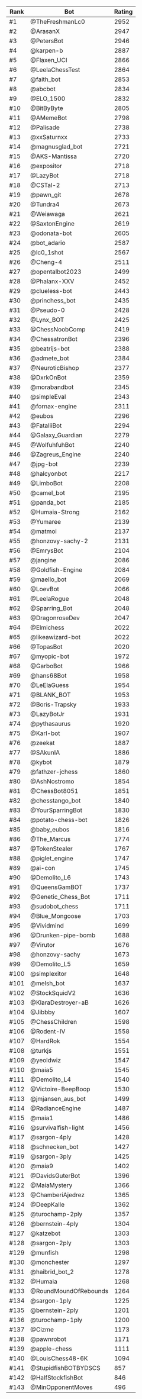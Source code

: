 Rank|Bot|Rating
---|---|---
#1|@TheFreshmanLc0|2952
#2|@ArasanX|2947
#3|@PetersBot|2946
#4|@karpen-b|2887
#5|@Flaxen_UCI|2866
#6|@LeelaChessTest|2864
#7|@faith_bot|2853
#8|@abcbot|2834
#9|@ELO_1500|2832
#10|@BitByByte|2805
#11|@AMemeBot|2798
#12|@Palisade|2738
#13|@xxSaturnxx|2733
#14|@magnusglad_bot|2721
#15|@AKS-Mantissa|2720
#16|@expositor|2718
#17|@LazyBot|2718
#18|@CSTal-2|2713
#19|@pawn_git|2678
#20|@Tundra4|2673
#21|@Weiawaga|2621
#22|@SaxtonEngine|2619
#23|@odonata-bot|2605
#24|@bot_adario|2587
#25|@lc0_1shot|2567
#26|@Cheng-4|2511
#27|@opentalbot2023|2499
#28|@Phalanx-XXV|2452
#29|@clueless-bot|2443
#30|@princhess_bot|2435
#31|@Pseudo-0|2428
#32|@Lynx_BOT|2425
#33|@ChessNoobComp|2419
#34|@ChessatronBot|2396
#35|@beatrijs-bot|2388
#36|@admete_bot|2384
#37|@NeuroticBishop|2377
#38|@DxrkOnBot|2359
#39|@morabandbot|2345
#40|@simpleEval|2343
#41|@fornax-engine|2311
#42|@eubos|2296
#43|@FataliiBot|2294
#44|@Galaxy_Guardian|2279
#45|@WolfuhfuhBot|2240
#46|@Zagreus_Engine|2240
#47|@jpg-bot|2239
#48|@halcyonbot|2217
#49|@LimboBot|2208
#50|@camel_bot|2195
#51|@panda_bot|2185
#52|@Humaia-Strong|2162
#53|@Yumaree|2139
#54|@matmoi|2137
#55|@honzovy-sachy-2|2131
#56|@EmrysBot|2104
#57|@jangine|2086
#58|@Goldfish-Engine|2084
#59|@maello_bot|2069
#60|@LoevBot|2066
#61|@LeelaRogue|2048
#62|@Sparring_Bot|2048
#63|@DragonroseDev|2047
#64|@Elmichess|2022
#65|@likeawizard-bot|2022
#66|@TopasBot|2020
#67|@myopic-bot|1972
#68|@GarboBot|1966
#69|@hans68Bot|1958
#70|@LeElaGuess|1954
#71|@BLANK_BOT|1953
#72|@Boris-Trapsky|1933
#73|@LazyBotJr|1931
#74|@pythasaurus|1920
#75|@Karl-bot|1907
#76|@zeekat|1887
#77|@SAkunIA|1886
#78|@kybot|1879
#79|@fathzer-jchess|1860
#80|@AshNostromo|1854
#81|@ChessBot8051|1851
#82|@chesstango_bot|1840
#83|@YourSparringBot|1830
#84|@potato-chess-bot|1826
#85|@baby_eubos|1816
#86|@The_Marcus|1774
#87|@TokenStealer|1767
#88|@piglet_engine|1747
#89|@ai-con|1745
#90|@Demolito_L6|1743
#91|@QueensGamBOT|1737
#92|@Genetic_Chess_Bot|1711
#93|@sudobot_chess|1711
#94|@Blue_Mongoose|1703
#95|@Vividmind|1699
#96|@Drunken-pipe-bomb|1688
#97|@Virutor|1676
#98|@honzovy-sachy|1673
#99|@Demolito_L5|1659
#100|@simplexitor|1648
#101|@melsh_bot|1637
#102|@StockSquidV2|1636
#103|@KlaraDestroyer-aB|1626
#104|@Jibbby|1607
#105|@ChessChildren|1598
#106|@Rodent-IV|1558
#107|@HardRok|1554
#108|@turkjs|1551
#109|@yeoldwiz|1547
#110|@maia5|1545
#111|@Demolito_L4|1540
#112|@Victoire-BeepBoop|1530
#113|@jmjansen_aus_bot|1499
#114|@RadianceEngine|1487
#115|@maia1|1486
#116|@survivalfish-light|1456
#117|@sargon-4ply|1428
#118|@schnecken_bot|1427
#119|@sargon-3ply|1425
#120|@maia9|1402
#121|@DavidsGuterBot|1396
#122|@MaiaMystery|1366
#123|@ChamberiAjedrez|1365
#124|@DeepKalle|1362
#125|@turochamp-2ply|1357
#126|@bernstein-4ply|1304
#127|@katzebot|1303
#128|@sargon-2ply|1303
#129|@munfish|1298
#130|@monchester|1297
#131|@haibrid_bot_2|1278
#132|@Humaia|1268
#133|@RoundMoundOfRebounds|1264
#134|@sargon-1ply|1225
#135|@bernstein-2ply|1201
#136|@turochamp-1ply|1200
#137|@Cizme|1173
#138|@pawnrobot|1171
#139|@apple-chess|1111
#140|@LouisChess48-6K|1094
#141|@StupidfishBOTBYDSCS|857
#142|@HalfStockfishBot|846
#143|@MinOpponentMoves|496
